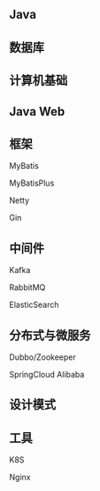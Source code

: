 ## Java

[Java基础]: https://github.com/hrn1519870666/Notes/blob/master/Java/1-Java%E5%9F%BA%E7%A1%80.md
[Java容器]: https://github.com/hrn1519870666/Notes/blob/master/Java/2-Java%E5%AE%B9%E5%99%A8.md
[Java多线程]: https://github.com/hrn1519870666/Notes/blob/master/Java/3-Java%E5%A4%9A%E7%BA%BF%E7%A8%8B.md
[JVM]: https://github.com/hrn1519870666/Notes/blob/master/Java/4-JVM.md
[尚硅谷 Java SE 笔记]: https://github.com/hrn1519870666/Notes/blob/master/Java/%E5%B0%9A%E7%A1%85%E8%B0%B7Java%20SE.md



## 数据库

[数据库原理]: https://github.com/hrn1519870666/Notes/blob/master/%E6%95%B0%E6%8D%AE%E5%BA%93/1-%E6%95%B0%E6%8D%AE%E5%BA%93%E5%8E%9F%E7%90%86.md
[MySQL]: https://github.com/hrn1519870666/Notes/blob/master/%E6%95%B0%E6%8D%AE%E5%BA%93/2-MySQL.md



## 计算机基础

[操作系统]: https://github.com/hrn1519870666/Notes/blob/master/%E8%AE%A1%E7%BD%91-%E6%93%8D%E4%BD%9C%E7%B3%BB%E7%BB%9F/%E6%93%8D%E4%BD%9C%E7%B3%BB%E7%BB%9F.md
[计算机网络]: https://github.com/hrn1519870666/Notes/blob/master/%E8%AE%A1%E7%BD%91-%E6%93%8D%E4%BD%9C%E7%B3%BB%E7%BB%9F/%E8%AE%A1%E7%BD%91.md
[HTTP]: https://github.com/hrn1519870666/Notes/blob/master/%E8%AE%A1%E7%BD%91-%E6%93%8D%E4%BD%9C%E7%B3%BB%E7%BB%9F/HTTP.md



## Java Web



## 框架

[Spring-SpringMVC-SpringBoot]: https://github.com/hrn1519870666/Notes/blob/master/%E6%A1%86%E6%9E%B6-%E4%B8%AD%E9%97%B4%E4%BB%B6-%E5%B7%A5%E5%85%B7/Spring.md

MyBatis

MyBatisPlus

Netty



Gin



## 中间件

[Redis]: https://github.com/hrn1519870666/Notes/blob/master/%E6%A1%86%E6%9E%B6-%E4%B8%AD%E9%97%B4%E4%BB%B6-%E5%B7%A5%E5%85%B7/Redis.md

Kafka

RabbitMQ

ElasticSearch



## 分布式与微服务

Dubbo/Zookeeper

[SpringCloud Netflix]: https://github.com/hrn1519870666/Notes/blob/master/%E6%A1%86%E6%9E%B6-%E4%B8%AD%E9%97%B4%E4%BB%B6-%E5%B7%A5%E5%85%B7/SpringCloud.md

SpringCloud Alibaba



## 设计模式

[常用设计模式]: https://github.com/hrn1519870666/Notes/tree/master/%E8%AE%BE%E8%AE%A1%E6%A8%A1%E5%BC%8F



## 工具

[Git]: https://github.com/hrn1519870666/Notes/blob/master/%E6%A1%86%E6%9E%B6-%E4%B8%AD%E9%97%B4%E4%BB%B6-%E5%B7%A5%E5%85%B7/Git.md
[docker]: https://github.com/hrn1519870666/Notes/blob/master/%E6%A1%86%E6%9E%B6-%E4%B8%AD%E9%97%B4%E4%BB%B6-%E5%B7%A5%E5%85%B7/docker.pdf

K8S

Nginx